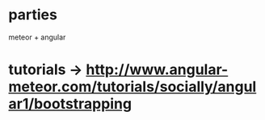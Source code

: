 # parties
meteor + angular
# tutorials -> http://www.angular-meteor.com/tutorials/socially/angular1/bootstrapping

